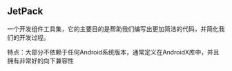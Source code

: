 ## JetPack

一个开发组件工具集，它的主要目的是帮助我们编写出更加简洁的代码，并简化我们的开发过程。

特点：大部分不依赖于任何Android系统版本，通常定义在AndroidX库中，并且拥有非常好的向下兼容性

